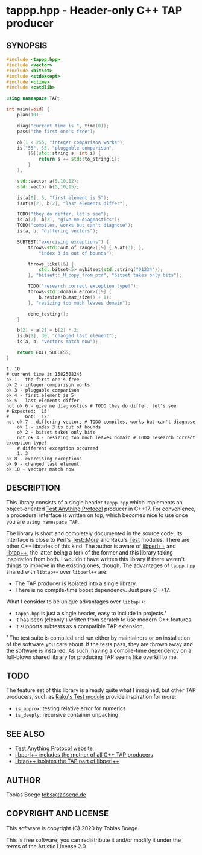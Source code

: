 # tappp.hpp - Header-only C++ TAP producer

## SYNOPSIS

``` cpp
#include <tappp.hpp>
#include <vector>
#include <bitset>
#include <stdexcept>
#include <ctime>
#include <cstdlib>

using namespace TAP;

int main(void) {
    plan(10);

    diag("current time is ", time(0));
    pass("the first one's free");

    ok(1 < 255, "integer comparison works");
    is("55", 55, "pluggable comparison",
        [&](std::string s, int i) {
            return s == std::to_string(i);
        }
    );

    std::vector a{5,10,12};
    std::vector b{5,10,15};

    is(a[0], 5, "first element is 5");
    isnt(a[2], b[2], "last elements differ");

    TODO("they do differ, let's see");
    is(a[2], b[2], "give me diagnostics");
    TODO("compiles, works but can't diagnose");
    is(a, b, "differing vectors");

    SUBTEST("exercising exceptions") {
        throws<std::out_of_range>([&] { a.at(3); },
            "index 3 is out of bounds");

        throws_like([&] {
            std::bitset<5> mybitset(std::string("01234"));
        }, "bitset::_M_copy_from_ptr", "bitset takes only bits");

        TODO("research correct exception type!");
        throws<std::domain_error>([&] {
            b.resize(b.max_size() + 1);
        }, "resizing too much leaves domain");

        done_testing();
    }

    b[2] = a[2] = b[2] * 2;
    is(b[2], 30, "changed last element");
    is(a, b, "vectors match now");

    return EXIT_SUCCESS;
}
```

```
1..10
# current time is 1582508245
ok 1 - the first one's free
ok 2 - integer comparison works
ok 3 - pluggable comparison
ok 4 - first element is 5
ok 5 - last elements differ
not ok 6 - give me diagnostics # TODO they do differ, let's see
# Expected: '15'
#      Got: '12'
not ok 7 - differing vectors # TODO compiles, works but can't diagnose
    ok 1 - index 3 is out of bounds
    ok 2 - bitset takes only bits
    not ok 3 - resizing too much leaves domain # TODO research correct exception type!
    # different exception occurred
    1..3
ok 8 - exercising exceptions
ok 9 - changed last element
ok 10 - vectors match now
```

## DESCRIPTION

This library consists of a single header `tappp.hpp` which implements an
object-oriented [Test Anything Protocol](https://testanything.org/) producer
in C++17. For convenience, a procedural interface is written on top, which
becomes nice to use once you are `using namespace TAP`.

The library is short and completely documented in the source code.
Its interface is close to Perl's [Test::More](https://metacpan.org/pod/Test::More)
and Raku's [Test](https://docs.raku.org/type/Test) modules.
There are other C++ libraries of this kind. The author is aware of
[libperl++](https://github.com/Leont/libperl--) and
[libtap++](https://github.com/cbab/libtappp), the latter being a fork
of the former and this library taking inspiration from both.
I wouldn't have written this library if there weren't things to improve
in the existing ones, though. The advantages of `tappp.hpp` shared with
`libtap++` over `libperl++` are:

- The TAP producer is isolated into a single library.
- There is no compile-time boost dependency. Just pure C++17.

What I consider to be unique advantages over `libtap++`:

- `tappp.hpp` is just a single header, easy to include in projects.¹
- It has been (cleanly!) written from scratch to use modern C++ features.
- It supports subtests as a compatible TAP extension.

¹ The test suite is compiled and run either by maintainers or on installation
of the software you care about. If the tests pass, they are thrown away and
the software is installed. As such, having a compile-time dependency on a
full-blown shared library for producing TAP seems like overkill to me.

## TODO

The feature set of this library is already quite what I imagined, but other
TAP producers, such as [Raku's Test module](https://docs.raku.org/type/Test)
provide inspiration for more:

- `is_approx`: testing relative error for numerics
- `is_deeply`: recursive container unpacking

## SEE ALSO

- [Test Anything Protocol website](https://testanything.org/)
- [libperl++ includes the mother of all C++ TAP producers](https://github.com/Leont/libperl--)
- [libtap++ isolates the TAP part of libperl++](https://github.com/cbab/libtappp)

## AUTHOR

Tobias Boege <tobs@taboege.de>

## COPYRIGHT AND LICENSE

This software is copyright (C) 2020 by Tobias Boege.

This is free software; you can redistribute it and/or
modify it under the terms of the Artistic License 2.0.
